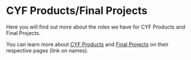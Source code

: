 # CYF Products/Final Projects

Here you will find out more about the roles we have for CYF Products and Final Projects.



You can learn more about [CYF Products](../../../trainees/cyf-products/) and [Final Projects](https://syllabus.codeyourfuture.io/finalproject/intro) on their respective pages (link on names).
